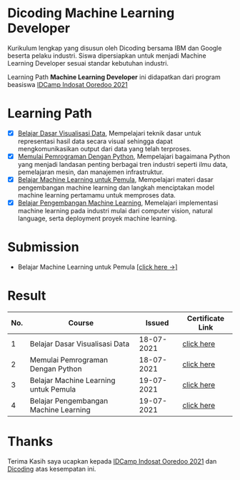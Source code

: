 # Dicoding Machine Learning Developer
Kurikulum lengkap yang disusun oleh Dicoding bersama IBM dan Google beserta pelaku industri. Siswa dipersiapkan untuk menjadi Machine Learning Developer sesuai standar kebutuhan industri.

Learning Path **Machine Learning Developer** ini didapatkan dari program beasiswa [IDCamp Indosat Ooredoo 2021](https://idcamp.indosatooredoo.com/)

# Learning Path
- [x] [Belajar Dasar Visualisasi Data](https://www.dicoding.com/academies/177), Mempelajari teknik dasar untuk representasi hasil data secara visual sehingga dapat mengkomunikasikan output dari data yang telah terproses.
- [x] [Memulai Pemrograman Dengan Python](https://www.dicoding.com/academies/86), Mempelajari bagaimana Python yang menjadi landasan penting berbagai tren industri seperti ilmu data, pemelajaran mesin, dan manajemen infrastruktur.
- [x] [Belajar Machine Learning untuk Pemula](https://www.dicoding.com/academies/184), Mempelajari materi dasar pengembangan machine learning dan langkah menciptakan model machine learning pertamamu untuk memproses data.
- [x] [Belajar Pengembangan Machine Learning](https://www.dicoding.com/academies/185), Memelajari implementasi machine learning pada industri mulai dari computer vision, natural language, serta deployment proyek machine learning.

# Submission 
* Belajar Machine Learning untuk Pemula [[click here ->]](https://github.com/IndahDs/dicoding-machine-learning-developer/tree/main/belajar-machine-learning-untuk-pemula)

# Result
| **No.** |              **Course**                    | **Issued**  |  **Certificate Link**  |
----------| --------------------------------------------|-------------|------------------------|
| 1       | Belajar Dasar Visualisasi Data              | 18-07-2021  | [click here](https://www.dicoding.com/certificates/0LZ0337Y0Z65)|
| 2       | Memulai Pemrograman Dengan Python           | 18-07-2021  | [click here](https://www.dicoding.com/certificates/L4PQ339O2PO1)|
| 3       | Belajar Machine Learning untuk Pemula       | 19-07-2021  | [click here](https://www.dicoding.com/certificates/JLX133K45P72)|
| 4       | Belajar Pengembangan Machine Learning       | 19-07-2021  | [click here](https://www.dicoding.com/certificates/L4PQ38877PO1)|

# Thanks
Terima Kasih saya ucapkan kepada [IDCamp Indosat Ooredoo 2021](https://idcamp.indosatooredoo.com/) dan [Dicoding](https://www.dicoding.com/) atas kesempatan ini.
